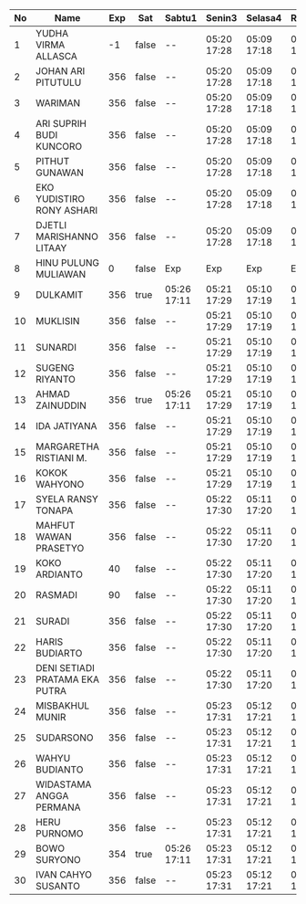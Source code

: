 | No | Name | Exp | Sat | Sabtu1 | Senin3 | Selasa4 | Rabu5 | Kamis6 | Jumat7 | Sabtu8 | Senin10 | Selasa11 | Rabu12 | Kamis13 | Jumat14 | Sabtu15 | Senin17 | Selasa18 | Rabu19 | Kamis20 | Jumat21 | Sabtu22 | Senin24 | Selasa25 | Rabu26 | Kamis27 | Jumat28 |
|-----|-----|-----|-----|-----|-----|-----|-----|-----|-----|-----|-----|-----|-----|-----|-----|-----|-----|-----|-----|-----|-----|-----|-----|-----|-----|-----|-----|
| 1 | YUDHA VIRMA ALLASCA | -1 | false | -- | 05:20 17:28 | 05:09 17:18 | 05:28 17:20 | 05:07 17:18 | 05:08 17:10 | -- | 05:22 17:26 | 05:13 17:01 | 05:09 17:21 | 05:29 17:02 | 05:13 17:07 | -- | 05:20 17:03 | 05:00 17:00 | 05:05 17:21 | 05:24 17:21 | 05:18 17:20 | -- | 05:19 17:17 | 05:01 17:25 | 05:18 17:04 | 05:19 17:23 | 05:19 17:12 |
| 2 | JOHAN ARI PITUTULU | 356 | false | -- | 05:20 17:28 | 05:09 17:18 | 05:28 17:20 | 05:07 17:18 | 05:08 17:10 | -- | 05:22 17:26 | 05:13 17:01 | 05:09 17:21 | 05:29 17:02 | 05:13 17:07 | -- | 05:20 17:03 | 05:00 17:00 | 05:05 17:21 | 05:24 17:21 | 05:18 17:20 | -- | 05:19 17:17 | 05:01 17:25 | 05:18 17:04 | 05:19 17:23 | 05:19 17:12 |
| 3 | WARIMAN | 356 | false | -- | 05:20 17:28 | 05:09 17:18 | 05:28 17:20 | 05:07 17:18 | 05:08 17:10 | -- | 05:22 17:26 | 05:13 17:01 | 05:09 17:21 | 05:29 17:02 | 05:13 17:07 | -- | 05:20 17:03 | 05:00 17:00 | 05:05 17:21 | 05:24 17:21 | 05:18 17:20 | -- | 05:19 17:17 | 05:01 17:25 | 05:18 17:04 | 05:19 17:23 | 05:19 17:12 |
| 4 | ARI SUPRIH BUDI KUNCORO | 356 | false | -- | 05:20 17:28 | 05:09 17:18 | 05:28 17:20 | 05:07 17:18 | 05:08 17:10 | -- | 05:22 17:26 | 05:13 17:01 | 05:09 17:21 | 05:29 17:02 | 05:13 17:07 | -- | 05:20 17:03 | 05:00 17:00 | 05:05 17:21 | 05:24 17:21 | 05:18 17:20 | -- | 05:19 17:17 | 05:01 17:25 | 05:18 17:04 | 05:19 17:23 | 05:19 17:12 |
| 5 | PITHUT GUNAWAN | 356 | false | -- | 05:20 17:28 | 05:09 17:18 | 05:28 17:20 | 05:07 17:18 | 05:08 17:10 | -- | 05:22 17:26 | 05:13 17:01 | 05:09 17:21 | 05:29 17:02 | 05:13 17:07 | -- | 05:20 17:03 | 05:00 17:00 | 05:05 17:21 | 05:24 17:21 | 05:18 17:20 | -- | 05:19 17:17 | 05:01 17:25 | 05:18 17:04 | 05:19 17:23 | 05:19 17:12 |
| 6 | EKO YUDISTIRO RONY ASHARI | 356 | false | -- | 05:20 17:28 | 05:09 17:18 | 05:28 17:20 | 05:07 17:18 | 05:08 17:10 | -- | 05:22 17:26 | 05:13 17:01 | 05:09 17:21 | 05:29 17:02 | 05:13 17:07 | -- | 05:20 17:03 | 05:00 17:00 | 05:05 17:21 | 05:24 17:21 | 05:18 17:20 | -- | 05:19 17:17 | 05:01 17:25 | 05:18 17:04 | 05:19 17:23 | 05:19 17:12 |
| 7 | DJETLI MARISHANNO LITAAY | 356 | false | -- | 05:20 17:28 | 05:09 17:18 | 05:29 17:20 | 05:07 17:19 | 05:08 17:10 | -- | 05:22 17:26 | 05:13 17:01 | 05:09 17:21 | 05:29 17:03 | 05:13 17:07 | -- | 05:20 17:03 | 05:00 17:00 | 05:05 17:21 | 05:24 17:21 | 05:18 17:20 | -- | 05:19 17:17 | 05:01 17:25 | 05:18 17:04 | 05:19 17:23 | 05:19 17:12 |
| 8 | HINU PULUNG MULIAWAN | 0 | false | Exp | Exp | Exp | Exp | Exp | Exp | Exp | Exp | Exp | Exp | Exp | Exp | Exp | Exp | Exp | Exp | Exp | Exp | Exp | Exp | Exp | Exp | Exp | Exp |
| 9 | DULKAMIT | 356 | true | 05:26 17:11 | 05:21 17:29 | 05:10 17:19 | 05:29 17:21 | 05:08 17:19 | 05:09 17:11 | 05:26 17:19 | 05:23 17:27 | 05:14 17:02 | 05:10 17:22 | 05:30 17:03 | 05:14 17:08 | 05:07 17:21 | 05:21 17:04 | 05:01 17:01 | 05:06 17:22 | 05:25 17:22 | 05:19 17:21 | 05:03 17:16 | 05:20 17:18 | 05:02 17:26 | 05:19 17:05 | 05:20 17:24 | 05:20 17:13 |
| 10 | MUKLISIN | 356 | false | -- | 05:21 17:29 | 05:10 17:19 | 05:29 17:21 | 05:08 17:19 | 05:09 17:11 | -- | 05:23 17:27 | 05:14 17:02 | 05:10 17:22 | 05:30 17:03 | 05:14 17:08 | -- | 05:21 17:04 | 05:01 17:01 | 05:06 17:22 | 05:25 17:22 | 05:19 17:21 | -- | 05:20 17:18 | 05:02 17:26 | 05:19 17:05 | 05:20 17:24 | 05:20 17:13 |
| 11 | SUNARDI | 356 | false | -- | 05:21 17:29 | 05:10 17:19 | 05:29 17:21 | 05:08 17:19 | 05:09 17:11 | -- | 05:23 17:27 | 05:14 17:02 | 05:10 17:22 | 05:30 17:03 | 05:14 17:08 | -- | 05:21 17:04 | 05:01 17:01 | 05:06 17:22 | 05:25 17:22 | 05:19 17:21 | -- | 05:20 17:18 | 05:02 17:26 | 05:19 17:05 | 05:20 17:24 | 05:20 17:13 |
| 12 | SUGENG RIYANTO | 356 | false | -- | 05:21 17:29 | 05:10 17:19 | 05:29 17:21 | 05:08 17:19 | 05:09 17:11 | -- | 05:23 17:27 | 05:14 17:02 | 05:10 17:22 | 05:30 17:03 | 05:14 17:08 | -- | 05:21 17:04 | 05:01 17:01 | 05:06 17:22 | 05:25 17:22 | 05:19 17:21 | -- | 05:20 17:18 | 05:02 17:26 | 05:19 17:05 | 05:20 17:24 | 05:20 17:13 |
| 13 | AHMAD ZAINUDDIN | 356 | true | 05:26 17:11 | 05:21 17:29 | 05:10 17:19 | 05:29 17:21 | 05:08 17:19 | 05:09 17:11 | 05:26 17:19 | 05:23 17:27 | 05:14 17:02 | 05:10 17:22 | 05:30 17:03 | 05:14 17:08 | 05:07 17:21 | 05:21 17:04 | 05:01 17:01 | 05:06 17:22 | 05:25 17:22 | 05:19 17:21 | 05:03 17:16 | 05:20 17:18 | 05:02 17:26 | 05:19 17:05 | 05:20 17:24 | 05:20 17:13 |
| 14 | IDA JATIYANA | 356 | false | -- | 05:21 17:29 | 05:10 17:19 | 05:29 17:21 | 05:08 17:20 | 05:09 17:11 | -- | 05:23 17:27 | 05:14 17:02 | 05:10 17:22 | 05:30 17:03 | 05:14 17:08 | -- | 05:21 17:04 | 05:01 17:01 | 05:06 17:22 | 05:25 17:22 | 05:19 17:21 | -- | 05:20 17:18 | 05:02 17:26 | 05:19 17:05 | 05:20 17:24 | 05:20 17:13 |
| 15 | MARGARETHA RISTIANI M. | 356 | false | -- | 05:21 17:29 | 05:10 17:19 | 05:29 17:22 | 05:08 17:20 | 05:09 17:11 | -- | 05:23 17:27 | 05:14 17:02 | 05:10 17:22 | 05:30 17:03 | 05:14 17:08 | -- | 05:21 17:04 | 05:01 17:01 | 05:06 17:22 | 05:25 17:22 | 05:19 17:21 | -- | 05:20 17:18 | 05:02 17:26 | 05:19 17:05 | 05:20 17:24 | 05:20 17:13 |
| 16 | KOKOK WAHYONO | 356 | false | -- | 05:21 17:29 | 05:10 17:19 | 05:30 17:22 | 05:08 17:20 | 05:09 17:11 | -- | 05:23 17:27 | 05:14 17:03 | 05:10 17:22 | 05:30 17:04 | 05:14 17:09 | -- | 05:21 17:04 | 05:01 17:01 | 05:06 17:22 | 05:25 17:22 | 05:20 17:21 | -- | 05:20 17:19 | 05:02 17:27 | 05:19 17:05 | 05:20 17:24 | 05:20 17:13 |
| 17 | SYELA RANSY TONAPA | 356 | false | -- | 05:22 17:30 | 05:11 17:20 | 05:30 17:22 | 05:09 17:20 | 05:10 17:12 | -- | 05:24 17:28 | 05:15 17:03 | 05:11 17:23 | 05:31 17:04 | 05:15 17:09 | -- | 05:22 17:05 | 05:02 17:02 | 05:07 17:23 | 05:26 17:23 | 05:20 17:22 | -- | 05:21 17:19 | 05:03 17:27 | 05:20 17:06 | 05:21 17:25 | 05:21 17:14 |
| 18 | MAHFUT WAWAN PRASETYO | 356 | false | -- | 05:22 17:30 | 05:11 17:20 | 05:30 17:22 | 05:09 17:20 | 05:10 17:12 | -- | 05:24 17:28 | 05:15 17:03 | 05:11 17:23 | 05:31 17:04 | 05:15 17:09 | -- | 05:22 17:05 | 05:02 17:02 | 05:07 17:23 | 05:26 17:23 | 05:20 17:22 | -- | 05:21 17:19 | 05:03 17:27 | 05:20 17:06 | 05:21 17:25 | 05:21 17:14 |
| 19 | KOKO ARDIANTO | 40 | false | -- | 05:22 17:30 | 05:11 17:20 | 05:30 17:23 | 05:09 17:20 | 05:10 17:12 | -- | 05:24 17:28 | 05:15 17:03 | 05:11 17:23 | 05:31 17:04 | 05:15 17:09 | -- | 05:22 17:05 | 05:02 17:02 | 05:07 17:23 | 05:26 17:23 | 05:20 17:22 | -- | 05:21 17:19 | 05:03 17:27 | 05:20 17:06 | 05:21 17:25 | 05:21 17:14 |
| 20 | RASMADI | 90 | false | -- | 05:22 17:30 | 05:11 17:20 | 05:30 17:23 | 05:09 17:20 | 05:10 17:12 | -- | 05:24 17:28 | 05:15 17:03 | 05:11 17:23 | 05:31 17:04 | 05:15 17:09 | -- | 05:22 17:05 | 05:02 17:02 | 05:07 17:23 | 05:26 17:23 | 05:20 17:22 | -- | 05:21 17:19 | 05:03 17:27 | 05:20 17:06 | 05:21 17:25 | 05:21 17:14 |
| 21 | SURADI | 356 | false | -- | 05:22 17:30 | 05:11 17:20 | 05:30 17:23 | 05:09 17:21 | 05:10 17:12 | -- | 05:24 17:28 | 05:15 17:03 | 05:11 17:23 | 05:31 17:04 | 05:15 17:09 | -- | 05:22 17:05 | 05:02 17:02 | 05:07 17:23 | 05:26 17:23 | 05:20 17:22 | -- | 05:21 17:19 | 05:03 17:27 | 05:20 17:06 | 05:21 17:25 | 05:21 17:14 |
| 22 | HARIS BUDIARTO | 356 | false | -- | 05:22 17:30 | 05:11 17:20 | 05:30 17:24 | 05:09 17:21 | 05:10 17:12 | -- | 05:24 17:28 | 05:15 17:03 | 05:11 17:23 | 05:31 17:04 | 05:15 17:09 | -- | 05:22 17:05 | 05:02 17:02 | 05:07 17:23 | 05:26 17:23 | 05:20 17:22 | -- | 05:21 17:19 | 05:03 17:27 | 05:20 17:06 | 05:21 17:25 | 05:21 17:14 |
| 23 | DENI SETIADI PRATAMA EKA PUTRA | 356 | false | -- | 05:22 17:30 | 05:11 17:20 | 05:31 17:24 | 05:09 17:21 | 05:10 17:12 | -- | 05:24 17:28 | 05:15 17:03 | 05:11 17:23 | 05:31 17:05 | 05:15 17:09 | -- | 05:22 17:05 | 05:02 17:02 | 05:07 17:23 | 05:26 17:23 | 05:20 17:22 | -- | 05:21 17:20 | 05:03 17:28 | 05:20 17:06 | 05:21 17:25 | 05:21 17:14 |
| 24 | MISBAKHUL MUNIR | 356 | false | -- | 05:23 17:31 | 05:12 17:21 | 05:31 17:25 | 05:10 17:21 | 05:11 17:13 | -- | 05:25 17:29 | 05:16 17:04 | 05:12 17:24 | 05:32 17:05 | 05:16 17:10 | -- | 05:23 17:06 | 05:03 17:03 | 05:08 17:24 | 05:27 17:24 | 05:21 17:23 | -- | 05:22 17:20 | 05:04 17:28 | 05:21 17:07 | 05:22 17:26 | 05:22 17:15 |
| 25 | SUDARSONO | 356 | false | -- | 05:23 17:31 | 05:12 17:21 | 05:31 17:25 | 05:10 17:21 | 05:11 17:13 | -- | 05:25 17:29 | 05:16 17:04 | 05:12 17:24 | 05:32 17:05 | 05:16 17:10 | -- | 05:23 17:06 | 05:03 17:03 | 05:08 17:24 | 05:27 17:24 | 05:21 17:23 | -- | 05:22 17:20 | 05:04 17:28 | 05:21 17:07 | 05:22 17:26 | 05:22 17:15 |
| 26 | WAHYU BUDIANTO | 356 | false | -- | 05:23 17:31 | 05:12 17:21 | 05:31 17:25 | 05:10 17:21 | 05:11 17:13 | -- | 05:25 17:29 | 05:16 17:04 | 05:12 17:24 | 05:32 17:05 | 05:16 17:10 | -- | 05:23 17:06 | 05:03 17:03 | 05:08 17:24 | 05:27 17:24 | 05:21 17:23 | -- | 05:22 17:20 | 05:04 17:28 | 05:21 17:07 | 05:22 17:26 | 05:22 17:15 |
| 27 | WIDASTAMA ANGGA PERMANA | 356 | false | -- | 05:23 17:31 | 05:12 17:21 | 05:31 17:26 | 05:10 17:21 | 05:11 17:13 | -- | 05:25 17:29 | 05:16 17:04 | 05:12 17:24 | 05:32 17:05 | 05:16 17:10 | -- | 05:23 17:06 | 05:03 17:03 | 05:08 17:24 | 05:27 17:24 | 05:21 17:23 | -- | 05:22 17:20 | 05:04 17:28 | 05:21 17:07 | 05:22 17:26 | 05:22 17:15 |
| 28 | HERU PURNOMO | 356 | false | -- | 05:23 17:31 | 05:12 17:21 | 05:31 17:26 | 05:10 17:22 | 05:11 17:13 | -- | 05:25 17:29 | 05:16 17:04 | 05:12 17:24 | 05:32 17:05 | 05:16 17:10 | -- | 05:23 17:06 | 05:03 17:03 | 05:08 17:24 | 05:27 17:24 | 05:21 17:23 | -- | 05:22 17:20 | 05:04 17:28 | 05:21 17:07 | 05:22 17:26 | 05:22 17:15 |
| 29 | BOWO SURYONO | 354 | true | 05:26 17:11 | 05:23 17:31 | 05:12 17:21 | 05:31 17:26 | 05:10 17:22 | 05:11 17:13 | 05:26 17:19 | 05:25 17:29 | 05:16 17:04 | 05:12 17:24 | 05:32 17:05 | 05:16 17:10 | 05:07 17:21 | 05:23 17:06 | 05:03 17:03 | 05:08 17:24 | 05:27 17:24 | 05:21 17:23 | 05:03 17:16 | 05:22 17:20 | 05:04 17:28 | 05:21 17:07 | 05:22 17:26 | 05:22 17:15 |
| 30 | IVAN CAHYO SUSANTO | 356 | false | -- | 05:23 17:31 | 05:12 17:21 | 05:31 17:26 | 05:10 17:22 | 05:11 17:13 | -- | 05:25 17:29 | 05:16 17:04 | 05:12 17:24 | 05:32 17:05 | 05:16 17:10 | -- | 05:23 17:06 | 05:03 17:03 | 05:08 17:24 | 05:27 17:24 | 05:21 17:23 | -- | 05:22 17:20 | 05:04 17:28 | 05:21 17:07 | 05:22 17:26 | 05:22 17:15 |
